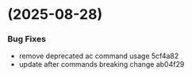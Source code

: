 #  (2025-08-28)


### Bug Fixes

* remove deprecated ac command usage 5cf4a82
* update after commands breaking change ab04f29



